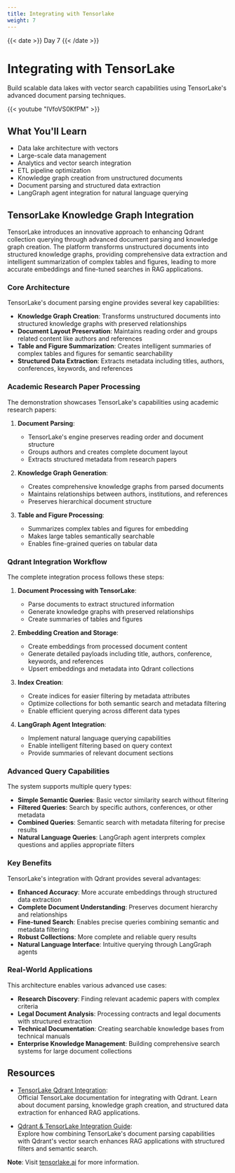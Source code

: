 ```yaml
---
title: Integrating with Tensorlake
weight: 7
---
```


{{< date >}} Day 7 {{< /date >}}

# Integrating with TensorLake

Build scalable data lakes with vector search capabilities using TensorLake's advanced document parsing techniques.

{{< youtube "IVfoVS0KfPM" >}}

## What You'll Learn

- Data lake architecture with vectors
- Large-scale data management
- Analytics and vector search integration
- ETL pipeline optimization
- Knowledge graph creation from unstructured documents
- Document parsing and structured data extraction
- LangGraph agent integration for natural language querying

## TensorLake Knowledge Graph Integration

TensorLake introduces an innovative approach to enhancing Qdrant collection querying through advanced document parsing and knowledge graph creation. The platform transforms unstructured documents into structured knowledge graphs, providing comprehensive data extraction and intelligent summarization of complex tables and figures, leading to more accurate embeddings and fine-tuned searches in RAG applications.

### Core Architecture

TensorLake's document parsing engine provides several key capabilities:

- **Knowledge Graph Creation**: Transforms unstructured documents into structured knowledge graphs with preserved relationships
- **Document Layout Preservation**: Maintains reading order and groups related content like authors and references
- **Table and Figure Summarization**: Creates intelligent summaries of complex tables and figures for semantic searchability
- **Structured Data Extraction**: Extracts metadata including titles, authors, conferences, keywords, and references

### Academic Research Paper Processing

The demonstration showcases TensorLake's capabilities using academic research papers:

1. **Document Parsing**:
   - TensorLake's engine preserves reading order and document structure
   - Groups authors and creates complete document layout
   - Extracts structured metadata from research papers

2. **Knowledge Graph Generation**:
   - Creates comprehensive knowledge graphs from parsed documents
   - Maintains relationships between authors, institutions, and references
   - Preserves hierarchical document structure

3. **Table and Figure Processing**:
   - Summarizes complex tables and figures for embedding
   - Makes large tables semantically searchable
   - Enables fine-grained queries on tabular data

### Qdrant Integration Workflow

The complete integration process follows these steps:

1. **Document Processing with TensorLake**:
   - Parse documents to extract structured information
   - Generate knowledge graphs with preserved relationships
   - Create summaries of tables and figures

2. **Embedding Creation and Storage**:
   - Create embeddings from processed document content
   - Generate detailed payloads including title, authors, conference, keywords, and references
   - Upsert embeddings and metadata into Qdrant collections

3. **Index Creation**:
   - Create indices for easier filtering by metadata attributes
   - Optimize collections for both semantic search and metadata filtering
   - Enable efficient querying across different data types

4. **LangGraph Agent Integration**:
   - Implement natural language querying capabilities
   - Enable intelligent filtering based on query context
   - Provide summaries of relevant document sections

### Advanced Query Capabilities

The system supports multiple query types:

- **Simple Semantic Queries**: Basic vector similarity search without filtering
- **Filtered Queries**: Search by specific authors, conferences, or other metadata
- **Combined Queries**: Semantic search with metadata filtering for precise results
- **Natural Language Queries**: LangGraph agent interprets complex questions and applies appropriate filters

### Key Benefits

TensorLake's integration with Qdrant provides several advantages:

- **Enhanced Accuracy**: More accurate embeddings through structured data extraction
- **Complete Document Understanding**: Preserves document hierarchy and relationships
- **Fine-tuned Search**: Enables precise queries combining semantic and metadata filtering
- **Robust Collections**: More complete and reliable query results
- **Natural Language Interface**: Intuitive querying through LangGraph agents

### Real-World Applications

This architecture enables various advanced use cases:

- **Research Discovery**: Finding relevant academic papers with complex criteria
- **Legal Document Analysis**: Processing contracts and legal documents with structured extraction
- **Technical Documentation**: Creating searchable knowledge bases from technical manuals
- **Enterprise Knowledge Management**: Building comprehensive search systems for large document collections

## Resources

- [TensorLake Qdrant Integration](https://docs.tensorlake.ai/integrations/qdrant#qdrant):  
  Official TensorLake documentation for integrating with Qdrant. Learn about document parsing, knowledge graph creation, and structured data extraction for enhanced RAG applications.

- [Qdrant & TensorLake Integration Guide](https://www.tensorlake.ai/blog/announcing-qdrant-tensorlake):  
  Explore how combining TensorLake's document parsing capabilities with Qdrant's vector search enhances RAG applications with structured filters and semantic search.

**Note**: Visit [tensorlake.ai](https://www.tensorlake.ai/) for more information.
